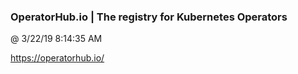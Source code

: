 ﻿

### OperatorHub.io | The registry for Kubernetes Operators
@ 3/22/19 8:14:35 AM

https://operatorhub.io/

